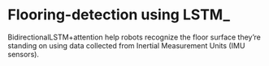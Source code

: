 # Flooring-detection using LSTM_
BidirectionalLSTM+attention
help robots recognize the floor surface they’re standing on using data collected from Inertial Measurement Units (IMU sensors).

